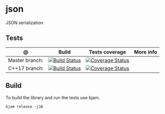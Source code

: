 # json
JSON serialization

## Tests

@               | Build         | Tests coverage | More info
----------------|-------------- | -------------- |-----------
Master branch:  | [![Build Status](https://travis-ci.org/octopus-prime/json.svg?branch=master)](https://travis-ci.org/octopus-prime/json?branch=master) | [![Coverage Status](https://coveralls.io/repos/github/octopus-prime/json/badge.svg?branch=master)](https://coveralls.io/github/octopus-prime/json?branch=master)
C++17 branch:  | [![Build Status](https://travis-ci.org/octopus-prime/json.svg?branch=c++17)](https://travis-ci.org/octopus-prime/json?branch=c++17) | [![Coverage Status](https://coveralls.io/repos/github/octopus-prime/json/badge.svg?branch=c++17)](https://coveralls.io/github/octopus-prime/json?branch=c++17)

## Build

To build the library and run the tests use bjam.

```
bjam release -j16
```
